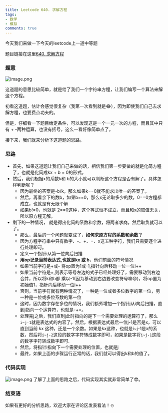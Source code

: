 ```yaml
---
title: Leetcode 640. 求解方程
tags: 
- 数学
- 模拟
comments: true
---
```


今天我们来做一下今天的leetcode上一道中等题

题目链接在这里[640. 求解方程](https://leetcode.cn/problems/solve-the-equation/)

### 题意

![image.png](https://p6-juejin.byteimg.com/tos-cn-i-k3u1fbpfcp/9d8c063bf164496c9b8734c716326402~tplv-k3u1fbpfcp-watermark.image?)

这道题的意思比较简单，就是给了我们一个字符串方程，让我们编写一个算法来解这个方程。

初看这道题，估计会感觉很复杂（我第一次看到就是😂），因为即使我们自己去求解方程，也要费点功夫的。

但是，仔细看一下题目给定条件，可以发现这是一个一元一次的方程，而且其中只有 + -两种运算，也没有括号，这么一看好像简单点了。

接下来，我们就来分析下这道题的思路。
### 思路

- 首先，如果这道题让我们自己来做的话，相信我们第一步要做的就是化简方程了，也就是化简成kx + b = 0的形式。
- 然后，我们根据x的系数k和 b的大小就可以判断这个方程是否有解了。具体怎样判断呢？
    - 因为最终的答案是-b/k，那么如果k==0就不能求出唯一的答案了。
    - 然后，再看余下的数b，如果b==0，那么x无论取多少的数，0==0方程都成立，也就是有无限个解
    - 如果b!=0，也就是 2==0这种，这个等式恒不成立，而且和x的取值无关，所以原方程无解。
- 剩下的一种情况， 就是得出化简的系数和余数，将两者求商，然后取负就可以了。
    - 那么，最后的一个问题就变成了，**如何求原方程的系数和余数？**
    - 因为方程字符串中只有数字、-、+、=、x这五种字符，我们只需要逐个进行处理即可。
    - 定义一个指针i从第一位向后扫描
    - **用op记录当前表达式,也就是kx 或 b**，他们前面的符号情况
    - 如果当前字符是+或- 将op置为1或-1,指针向后移动一位一位i++
    - 如果当前字符是=,则表示等号左边的式子已经处理好了，需要移动到右边合并，所以将k和b都 乘以-1(因为移动到右边要改变符号嘛😄)，将op置为初始值1，指针向后移动一位i++
    - 否则，当前字符就有两种情况了，一种是一位或者多位数字的第一位，另一种是一位或多位系数的第一位
    - 这时，因为数字存在多位的情况，我们额外增加一个指针j从i向后扫描，直到j指向一个运算符，也就是-+=。
    - 处理完j之后，我们直到j此时指向的是下一个需要处理的运算符了，那么`i~j-1`就是表达式的内容了。然后，根据表达式最后一位j-1是否是x，可以直到当前 kx 这种，还是一个余数。如果是kx这种，也就是i~j-1是x的系数，然后将`i~j-2`这段的数字字符转成数字即可，如果是数字将`i~j-1`这段的数字字符转成数字即可.
    - 然后，将指针i指向下一个需要处理的位置，也就是j
    - 最终，如果上面的步骤运行正常的话，我们就可以得出k和b的值了。


### 代码实现

![image.png](https://p9-juejin.byteimg.com/tos-cn-i-k3u1fbpfcp/16666c6609f54013beaa2ecb4bbf7f19~tplv-k3u1fbpfcp-watermark.image?)
了解了上面的思路之后，代码实现其实就非常简单了😎。

### 结束语

如果有更好的分析思路，欢迎大家在评论区发表看法！⛄
